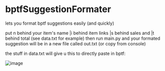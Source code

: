 # bptfSuggestionFormater
lets you format bptf suggestions easily (and quickly)

put n behind your item's name
|i behind item links
|s behind sales
and 
|t behind total (see data.txt for example)
then run main.py and your formated suggestion will be in a new file called out.txt (or copy from console)

the stuff in data.txt will give u this to directly paste in bptf:

![image](https://github.com/CakeManiac/bptfSuggestionFormater/assets/38688051/41167543-8a7e-4dd9-a34e-4cd188bc6cf7)
